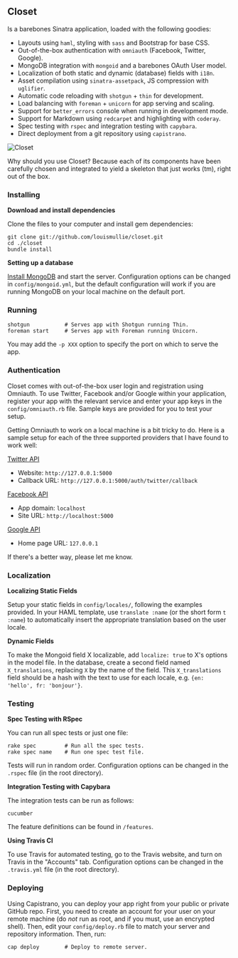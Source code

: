 ## Closet

Is a barebones Sinatra application, loaded with the following goodies:

- Layouts using `haml`, styling with `sass` and Bootstrap for base CSS.
- Out-of-the-box authentication with `omniauth` (Facebook, Twitter, Google).
- MongoDB integration with `mongoid` and a barebones OAuth User model.
- Localization of both static and dynamic (database) fields with `i18n`.
- Asset compilation using `sinatra-assetpack`, JS compression with `uglifier`.
- Automatic code reloading with `shotgun` + `thin` for development.
- Load balancing with `foreman` + `unicorn` for app serving and scaling.
- Support for `better_errors` console when running in development mode.
- Support for Markdown using `redcarpet` and highlighting with `coderay`.
- Spec testing with `rspec` and integration testing with `capybara`.
- Direct deployment from a git repository using `capistrano`.

![Closet](https://github.com/louismullie/closet/blob/master/app.png)

Why should you use Closet? Because each of its components have been carefully chosen and integrated to yield a skeleton that just works (tm), right out of the box.

### Installing

**Download and install dependencies**

Clone the files to your computer and install gem dependencies:

    git clone git://github.com/louismullie/closet.git
    cd ./closet
    bundle install

**Setting up a database**

[Install MongoDB](http://www.mongodb.org/display/DOCS/Quickstart) and start the server. Configuration options can be changed in `config/mongoid.yml`, but the default configuration will work if you are running MongoDB on your local machine on the default port.

### Running
  
    shotgun           # Serves app with Shotgun running Thin.
    foreman start     # Serves app with Foreman running Unicorn.

You may add the `-p XXX` option to specify the port on which to serve the app.

### Authentication

Closet comes with out-of-the-box user login and registration using Omniauth. To use Twitter, Facebook and/or Google within your application, register your app with the relevant service and enter your app keys in the `config/omniauth.rb` file. Sample keys are provided for you to test your setup.

Getting Omniauth to work on a local machine is a bit tricky to do. Here is a sample setup for each of the three supported providers that I have found to work well:

[Twitter API](https://dev.twitter.com/)
- Website: `http://127.0.0.1:5000`
- Callback URL: `http://127.0.0.1:5000/auth/twitter/callback`

[Facebook API](https://developers.facebook.com/)
- App domain: `localhost`
- Site URL: `http://localhost:5000`

[Google API](https://code.google.com/apis/console/)
- Home page URL: `127.0.0.1`

If there's a better way, please let me know.

### Localization

**Localizing Static Fields**

Setup your static fields in `config/locales/`, following the examples provided. In your HAML template, use `translate :name` (or the short form `t :name`) to automatically insert the appropriate translation based on the user locale.

**Dynamic Fields**

To make the Mongoid field X localizable, add `localize: true` to X's options in the model file. In the database, create a second field named `X_translations`, replacing `X` by the name of the field. This `X_translations` field should be a hash with the text to use for each locale, e.g. `{en: 'hello', fr: 'bonjour'}`.

### Testing

**Spec Testing with RSpec**

You can run all spec tests or just one file:

    rake spec         # Run all the spec tests.
    rake spec name    # Run one spec test file.

Tests will run in random order. Configuration options can be changed in the `.rspec` file (in the root directory).

**Integration Testing with Capybara**

The integration tests can be run as follows:

    cucumber

The feature definitions can be found in `/features`.

**Using Travis CI**

To use Travis for automated testing, go to the Travis website, and turn on Travis in the "Accounts" tab. Configuration options can be changed in the `.travis.yml` file (in the root directory).

### Deploying

Using Capistrano, you can deploy your app right from your public or private GitHub repo. First, you need to create an account for your user on your remote machine (do *not* run as root, and if you must, use an encrypted shell).  Then, edit your `config/deploy.rb` file to match your server and repository information. Then, run:

    cap deploy        # Deploy to remote server.